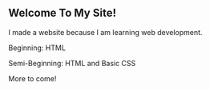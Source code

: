 ## Welcome To My Site!

I made a website because I am learning web development.

Beginning:
HTML

Semi-Beginning:
HTML and Basic CSS

More to come!
